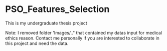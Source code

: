 # PSO_Features_Selection
This is my undergraduate thesis project

Note: I removed folder 'Images/.." that contained my datas input for medical ethics reason. Contact me personally if you are interested to collaborate in this project and need the data. 
